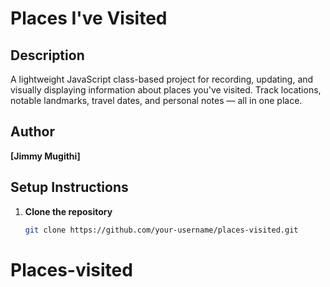 # Places I've Visited

## Description

A lightweight JavaScript class-based project for recording, updating, and visually displaying information about places you've visited. Track locations, notable landmarks, travel dates, and personal notes — all in one place.

## Author

**[Jimmy Mugithi]**

## Setup Instructions

1. **Clone the repository**  
   ```bash
   git clone https://github.com/your-username/places-visited.git

# Places-visited
